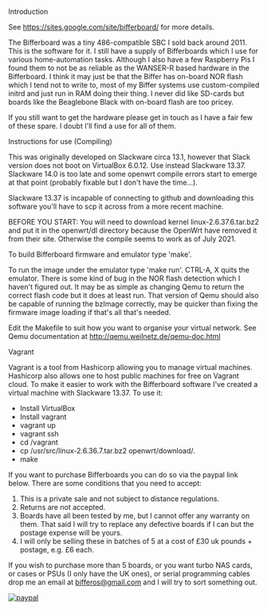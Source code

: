Introduction

See https://sites.google.com/site/bifferboard/ for more details.

The Bifferboard was a tiny 486-compatible SBC I sold back around 2011.   This is the software for it.
I still have a supply of Bifferboards which I use for various home-automation tasks.  Although I also have a few
Raspberry Pis I found them to not be as reliable as the WANSER-R based hardware in the Bifferboard.  I think
it may just be that the Biffer has on-board NOR flash which I tend not to write to, most of my Biffer systems
use custom-compiled initrd and just run in RAM doing their thing.  I never did like SD-cards but boards like the
Beaglebone Black with on-board flash are too pricey.

If you still want to get the hardware please get in touch as I have a fair few of these spare.
I doubt I'll find a use for all of them.


Instructions for use (Compiling)

This was originally developed on Slackware circa 13.1, however that Slack version does not boot on VirtualBox 6.0.12.
Use instead Slackware 13.37.  Slackware 14.0 is too late and some openwrt compile errors start to emerge at that point 
(probably fixable but I don't have the time...).  

Slackware 13.37 is incapable of connecting to github and downloading this software you'll have to scp it across from
a more recent machine.

BEFORE YOU START:  You will need to download kernel linux-2.6.37.6.tar.bz2 and put it in the openwrt/dl directory 
because the OpenWrt have removed it from their site.  Otherwise the compile seems to work as of July 2021.

To build Bifferboard firmware and emulator type 'make'.

To run the image under the emulator type 'make run'.
CTRL-A, X quits the emulator.
There is some kind of bug in the NOR flash detection which I haven't figured out.  It may be as simple as changing 
Qemu to return the correct flash code but it does at least run.  That version of Qemu should also be capable of running
the bzImage correctly, may be quicker than fixing the firmware image loading if that's all that's needed.

Edit the Makefile to suit how you want to organise your virtual
network.  See Qemu documentation at http://qemu.weilnetz.de/qemu-doc.html

Vagrant

Vagrant is a tool from Hashicorp allowing you to manage virtual machines.  Hashicorp also allows one to host public machines
for free on Vagrant cloud.  To make it easier to work with the Bifferboard software I've created a virtual machine with 
Slackware 13.37.  To use it:

 - Install VirtualBox
 - Install vagrant
 - vagrant up
 - vagrant ssh
 - cd /vagrant
 - cp /usr/src/linux-2.6.36.7.tar.bz2 openwrt/download/.
 - make
 

If you want to purchase Bifferboards you can do so via the paypal link below.  There are some conditions that you need to accept:
1) This is a private sale and not subject to distance regulations.
2) Returns are not accepted.
3) Boards have all been tested by me, but I cannot offer any warranty on them.  That said I will try to replace any defective boards if I can but the postage expense will be yours.
4) I will only be selling these in batches of 5 at a cost of £30 uk pounds + postage, e.g. £6 each.

If you wish to purchase more than 5 boards, or you want turbo NAS cards, or cases or PSUs (I only have the UK ones), or serial programming cables drop me an email at bifferos@gmail.com and I will try to sort something out.

[![paypal](https://www.paypalobjects.com/en_US/GB/i/btn/btn_buynowCC_LG.gif)](https://www.paypal.com/cgi-bin/webscr?cmd=_s-xclick&hosted_button_id=5UT56VZB37SNL)

